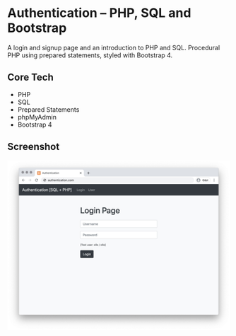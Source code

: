 # Authentication – PHP, SQL and Bootstrap

A login and signup page and an introduction to PHP and SQL. Procedural PHP using prepared statements, styled with Bootstrap 4.

## Core Tech

- PHP
- SQL
- Prepared Statements
- phpMyAdmin
- Bootstrap 4

## Screenshot

![Screenshot](screenshot.jpg)
